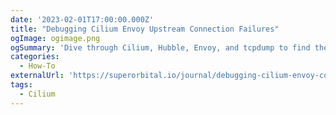 ```yaml
---
date: '2023-02-01T17:00:00.000Z'
title: "Debugging Cilium Envoy Upstream Connection Failures"
ogImage: ogimage.png
ogSummary: 'Dive through Cilium, Hubble, Envoy, and tcpdump to find the solution to this issue'
categories:
  - How-To
externalUrl: 'https://superorbital.io/journal/debugging-cilium-envoy-connection-failures/'
tags:
  - Cilium
---
```

